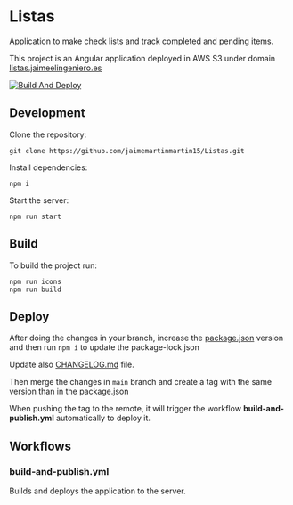 # Listas

Application to make check lists and track completed and pending items.

This project is an Angular application deployed in AWS S3 under domain [listas.jaimeelingeniero.es](https://listas.jaimeelingeniero.es)

[![Build And Deploy](https://github.com/jaimemartinmartin15/Listas/actions/workflows/build-and-publish.yml/badge.svg)](https://github.com/jaimemartinmartin15/Listas/actions/workflows/build-and-publish.yml)

## Development

Clone the repository:

```text
git clone https://github.com/jaimemartinmartin15/Listas.git
```

Install dependencies:

```text
npm i
```

Start the server:

```text
npm run start
```

## Build

To build the project run:

```text
npm run icons
npm run build
```

## Deploy

After doing the changes in your branch, increase the [package.json](./package.json) version and then run `npm i` to update the package-lock.json

Update also [CHANGELOG.md](./CHANGELOG.md) file.

Then merge the changes in `main` branch and create a tag with the same version than in the package.json

When pushing the tag to the remote, it will trigger the workflow **build-and-publish.yml** automatically to deploy it.

## Workflows

### build-and-publish.yml

Builds and deploys the application to the server.
